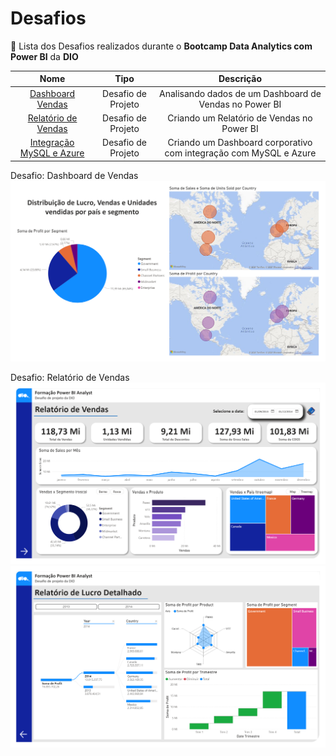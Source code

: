 # Desafios
📑 Lista dos Desafios realizados durante o **Bootcamp Data Analytics com Power BI** da **DIO**

| Nome   | Tipo       | Descrição                           |
| :----------: | :---------: | :----------------------------------:|
| [Dashboard Vendas](https://github.com/felipetaranto/Bootcamp-Data-Analytics-PowerBI/blob/main/Desafios%20de%20Projeto/desafio_projeto_analise_financial_power_bi.pbix) | Desafio de Projeto | Analisando dados de um Dashboard de Vendas no Power BI |
| [Relatório de Vendas](https://github.com/felipetaranto/Bootcamp-Data-Analytics-PowerBI/blob/main/Desafios%20de%20Projeto/desafio%20de%20projeto%20-%20criando%20um%20relat%C3%B3rio%20de%20vendas%20com%20power%20bi.pbix) | Desafio de Projeto | Criando um Relatório de Vendas no Power BI |
| [Integração MySQL e Azure](https://github.com/felipetaranto/Bootcamp-Data-Analytics-PowerBI/tree/main/Desafios%20de%20Projeto/Criando%20Um%20Dashboard%20Coorporativo%20com%20Integra%C3%A7%C3%A3o%20com%20MySQL%20e%20Azure) | Desafio de Projeto | Criando um Dashboard corporativo com integração com MySQL e Azure |


Desafio: Dashboard de Vendas
![Dashboard Vendas](https://github.com/felipetaranto/Bootcamp-Data-Analytics-PowerBI/blob/main/Desafios%20de%20Projeto/desafio_dashboard_vendas.png)

Desafio: Relatório de Vendas
![Relatório de Vendas 1](https://github.com/felipetaranto/Bootcamp-Data-Analytics-PowerBI/blob/main/Desafios%20de%20Projeto/relatorio%20de%20vendas%201.png)
![Relatório de Vendas 2](https://github.com/felipetaranto/Bootcamp-Data-Analytics-PowerBI/blob/main/Desafios%20de%20Projeto/relatorio%20de%20vendas%202.png)
